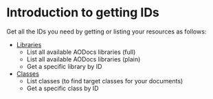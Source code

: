 # Introduction to getting IDs

Get all the IDs you need by getting or listing your resources as follows:

*   [Libraries](/docs/aodocs-staging.altirnao.com/1/c/Guides/30-Manage%20AODocs%20documents/10-Get%20library%20and%20class%20info/10-Libraries)
    * List all available AODocs libraries (full)
    * List all available AODocs libraries (plain)
    * Get a specific library by ID
*   [Classes](/docs/aodocs-staging.altirnao.com/1/c/Guides/30-Manage%20AODocs%20documents/10-Get%20library%20and%20class%20info/20-Classes)
    * List classes (to find target classes for your documents)
    * Get a specific class by ID


